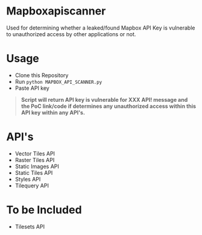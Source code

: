 # Mapboxapiscanner
Used for determining whether a leaked/found Mapbox API Key is vulnerable to unauthorized access by other applications or not.

# Usage

 - Clone this Repository
 - Run `python MAPBOX_API_SCANNER.py`
 - Paste API key

> **Script will return API key is vulnerable for XXX API! message and the PoC link/code if determines any unauthorized access within this API key within any API's.**

# API's

 - Vector Tiles API
 - Raster Tiles API
 - Static Images API
 - Static Tiles API
 - Styles API
 - Tilequery API

# To be Included

 - Tilesets API
